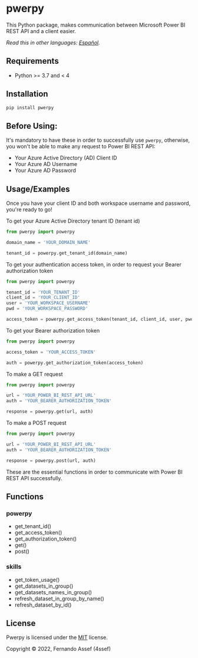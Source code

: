 
# pwerpy

This Python package, makes communication between Microsoft Power BI REST API and a client easier.

*Read this in other languages: [Español](https://github.com/4ssef/powerpy_package/blob/master/README_es.md).*

## Requirements
* Python >= 3.7 and < 4
## Installation
```bash
pip install pwerpy
```
## Before Using:
It's mandatory to have these in order to successfully use `pwerpy`, otherwise, you won't be able to make any request to Power BI REST API:
* Your Azure Active Directory (AD) Client ID
* Your Azure AD Username
* Your Azure AD Password
## Usage/Examples
Once you have your client ID and both workspace username and password, you're ready to go!

To get your Azure Active Directory tenant ID (tenant id)
```python
from pwerpy import powerpy

domain_name = 'YOUR_DOMAIN_NAME'

tenant_id = powerpy.get_tenant_id(domain_name)
```

To get your authentication access token, in order to request your Bearer authorization token
```python
from pwerpy import powerpy

tenant_id = 'YOUR_TENANT_ID'
client_id = 'YOUR_CLIENT_ID'
user = 'YOUR_WORKSPACE_USERNAME'
pwd = 'YOUR_WORKSPACE_PASSWORD'

access_token = powerpy.get_access_token(tenant_id, client_id, user, pwd)
```

To get your Bearer authorization token
```python
from pwerpy import powerpy

access_token = 'YOUR_ACCESS_TOKEN'

auth = powerpy.get_authorization_token(access_token)
```

To make a GET request
```python
from pwerpy import powerpy

url = 'YOUR_POWER_BI_REST_API_URL'
auth = 'YOUR_BEARER_AUTHORIZATION_TOKEN'

response = powerpy.get(url, auth)
```

To make a POST request
```python
from pwerpy import powerpy

url = 'YOUR_POWER_BI_REST_API_URL'
auth = 'YOUR_BEARER_AUTHORIZATION_TOKEN'

response = powerpy.post(url, auth)
```
These are the essential functions in order to communicate with Power BI REST API successfully.
## Functions
### powerpy
* get_tenant_id()
* get_access_token()
* get_authorization_token()
* get()
* post()
### skills
* get_token_usage()
* get_datasets_in_group()
* get_datasets_names_in_group()
* refresh_dataset_in_group_by_name()
* refresh_dataset_by_id()

## License

Pwerpy is licensed under the [MIT](https://choosealicense.com/licenses/mit/) license.

Copyright © 2022, Fernando Assef (4ssef)

